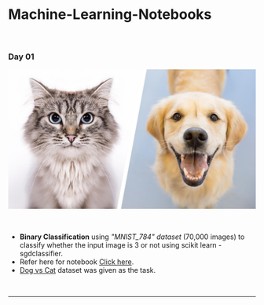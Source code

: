 # Machine-Learning-Notebooks
<br>

### Day 01

![Binary Classification](https://raw.githubusercontent.com/SivadineshPonrajan/Machine-Learning-Notebooks/master/Images/01.jpeg)

<br>

* **Binary Classification** using _"MNIST_784" dataset_ (70,000 images) to classify whether the input image is 3 or not using scikit learn - sgdclassifier.
*  Refer here for notebook [Click here](https://github.com/SivadineshPonrajan/Machine-Learning-Notebooks/blob/master/01%20Binary%20Classification%20-%20MNIST.ipynb).
* [Dog vs Cat](https://www.kaggle.com/c/dogs-vs-cats/data) dataset was given as the task.

<br>

***
